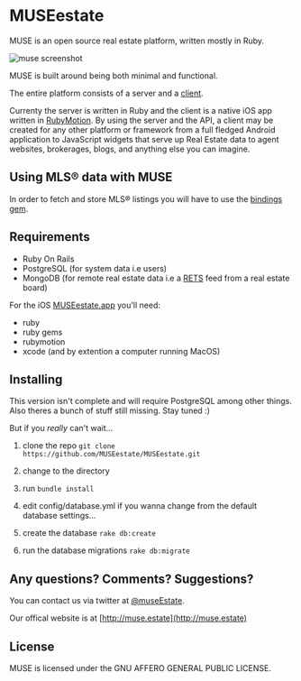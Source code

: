 # MUSEestate

MUSE is an open source real estate platform, written mostly in Ruby.

![muse screenshot](http://addie.addicted.pw/images/muse.jpg)

MUSE is built around being both minimal and functional.

The entire platform consists of a server and a [client](https://github.com/MUSEestate/MUSEestate-iOS). 

Currenty the server is written in Ruby and the client is a native iOS app written in [RubyMotion](http://www.rubymotion.com). By using the server and the API, a client may be created for any other platform or framework from a full fledged Android application to JavaScript widgets that serve up Real Estate data to agent websites, brokerages, blogs, and anything else you can imagine.

## Using MLS® data with MUSE

In order to fetch and store MLS® listings you will have to use the [bindings gem](https://github.com/AddieAddicted/MUSEestate-bindings).


## Requirements

- Ruby On Rails
- PostgreSQL (for system data i.e users)
- MongoDB (for remote real estate data i.e a [RETS](https://github.com/estately/rets) feed from a real estate board)

For the iOS [MUSEestate.app](https://github.com/MUSEestate/MUSEestate-iOS) you'll need:

- ruby
- ruby gems
- rubymotion
- xcode (and by extention a computer running MacOS)

## Installing

This version isn't complete and will require PostgreSQL among other things. Also theres a bunch of stuff still missing. Stay tuned :)

But if you *really* can't wait...

1. clone the repo `git clone https://github.com/MUSEestate/MUSEestate.git`

2. change to the directory
3. run `bundle install`
4. edit config/database.yml if you wanna change from the default database settings...
5. create the database `rake db:create`
6. run the database migrations `rake db:migrate`

##  Any questions? Comments? Suggestions?

You can contact us via twitter at [@museEstate](https://twitter.com/MuseEstate).

Our offical website is at [http://muse.estate](http://muse.estate)

## License
MUSE is licensed under the GNU AFFERO GENERAL PUBLIC LICENSE.
